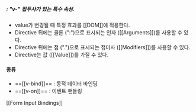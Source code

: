##### : "v-" 접두사가 있는 특수 속성. 

+ value가 변경될 때 특정 효과를 [[DOM]]에 적용한다. 
+ Directive 뒤에는 콜론 (":")으로 표시되는 인자 ([[Arguments]])를 사용할 수 있다. 
+ Directive 뒤에는 점 (".")으로 표시되는 접미사 ([[Modifiers]])를 사용할 수 있다.  
+ Directive는 값 ([[Value]])를 가질 수 있다. 
#### 종류
+  ==[[v-bind]]== : 동적 데이터 바인딩
+  ==[[v-on]]== : 이벤트 핸들링

[[Form Input Bindings]]